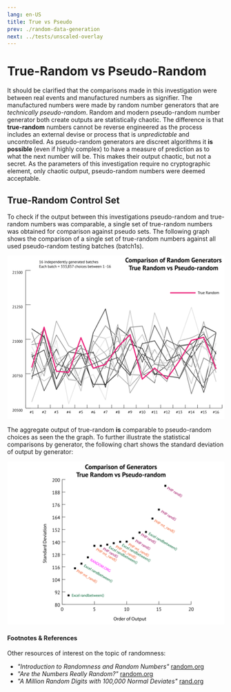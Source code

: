 ```yaml
---
lang: en-US
title: True vs Pseudo
prev: ./random-data-generation
next: ../tests/unscaled-overlay
---
```


# True-Random vs Pseudo-Random

It should be clarified that the comparisons made in this investigation were between real events and manufactured numbers as signifier. The manufactured numbers were made by random number generators that are _technically pseudo-random_. Random and modern pseudo-random number generator both create outputs are statistically chaotic. The difference is that **true-random** numbers cannot be reverse engineered as the process includes an external devise or process that is _unpredictable_ and uncontrolled. As pseudo-random generators are discreet algorithms it **is possible**  (even if highly complex) to have a measure of prediction as to what the next number will be. This makes their output chaotic, but not a secret. As the parameters of this investigation require no cryptographic element, only chaotic output, pseudo-random numbers were deemed acceptable. 

## True-Random Control Set

To check if the output between this investigations pseudo-random and true-random numbers was comparable, a single set of true-random numbers was obtained for comparison against pseudo sets. The following graph shows the comparison of a single set of true-random numbers against all used pseudo-random testing batches (batch1s).

![img](../_media/graphs/rr-mrk-b1.svg 'Batch1s comparison')

The aggregate output of true-random **is** comparable to pseudo-random choices as seen the the graph. To further illustrate the statistical comparisons by generator, the following chart shows the standard deviation of output by generator:

![img](../_media/graphs/stdev-rr-mrk-b1.svg 'Generator output comparison')

#### Footnotes & References

Other resources of interest on the topic of randomness:
- _"Introduction to Randomness and Random Numbers"_ [random.org](https://www.random.org/randomness/)
- _"Are the Numbers Really Random?"_ [random.org](https://www.random.org/analysis/)
- _"A Million Random Digits with 100,000 Normal Deviates"_ [rand.org](https://www.rand.org/pubs/monograph_reports/MR1418/index2.html)

